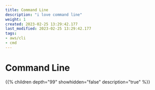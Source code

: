 ```yaml
---
title: Command Line
description: "i love command line"
weight: 1
created: 2023-02-25 13:29:42.177
last_modified: 2023-02-25 13:29:42.177
tags: 
- aws/cli 
- cmd 
---
```

# Command Line 

{{% children depth="99" showhidden="false" description="true" %}}



